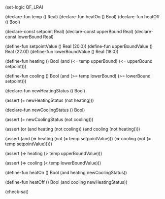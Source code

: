 (set-logic QF_LRA)

(declare-fun temp () Real)
(declare-fun heatOn () Bool)
(declare-fun heatOff () Bool)

(declare-const setpoint Real)
(declare-const upperBound Real)
(declare-const lowerBound Real)

(define-fun setpointValue () Real (20.0))
(define-fun upperBoundValue () Real (22.0))
(define-fun lowerBoundValue () Real (18.0))

(define-fun heating () Bool 
    (and (<= temp upperBound) (<= upperBound setpoint)))

(define-fun cooling () Bool 
    (and (>= temp lowerBound) (>= lowerBound setpoint)))

(declare-fun newHeatingStatus () Bool)

(assert (= newHeatingStatus (not heating)))

(declare-fun newCoolingStatus () Bool)

(assert (= newCoolingStatus (not cooling)))

(assert (or (and heating (not cooling))
            (and cooling (not heating))))

(assert (and (=> heating (not (= temp setpointValue)))
            (=> cooling (not (= temp setpointValue)))))

(assert (=> heating (> temp upperBoundValue)))

(assert (=> cooling (< temp lowerBoundValue)))

(define-fun heatOn () Bool 
    (and heating newCoolingStatus))

(define-fun heatOff () Bool 
    (and cooling newHeatingStatus))

(check-sat)
```